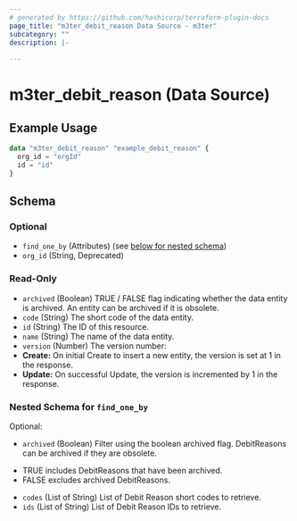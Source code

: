 ```yaml
---
# generated by https://github.com/hashicorp/terraform-plugin-docs
page_title: "m3ter_debit_reason Data Source - m3ter"
subcategory: ""
description: |-
  
---
```


# m3ter_debit_reason (Data Source)



## Example Usage

```terraform
data "m3ter_debit_reason" "example_debit_reason" {
  org_id = "orgId"
  id = "id"
}
```

<!-- schema generated by tfplugindocs -->
## Schema

### Optional

- `find_one_by` (Attributes) (see [below for nested schema](#nestedatt--find_one_by))
- `org_id` (String, Deprecated)

### Read-Only

- `archived` (Boolean) TRUE / FALSE flag indicating whether the data entity is archived. An entity can be archived if it is obsolete.
- `code` (String) The short code of the data entity.
- `id` (String) The ID of this resource.
- `name` (String) The name of the data entity.
- `version` (Number) The version number:
- **Create:** On initial Create to insert a new entity, the version is set at 1 in the response.
- **Update:** On successful Update, the version is incremented by 1 in the response.

<a id="nestedatt--find_one_by"></a>
### Nested Schema for `find_one_by`

Optional:

- `archived` (Boolean) Filter using the boolean archived flag. DebitReasons can be archived if they are obsolete.
* TRUE includes DebitReasons that have been archived.
* FALSE excludes archived DebitReasons.
- `codes` (List of String) List of Debit Reason short codes to retrieve.
- `ids` (List of String) List of Debit Reason IDs to retrieve.
